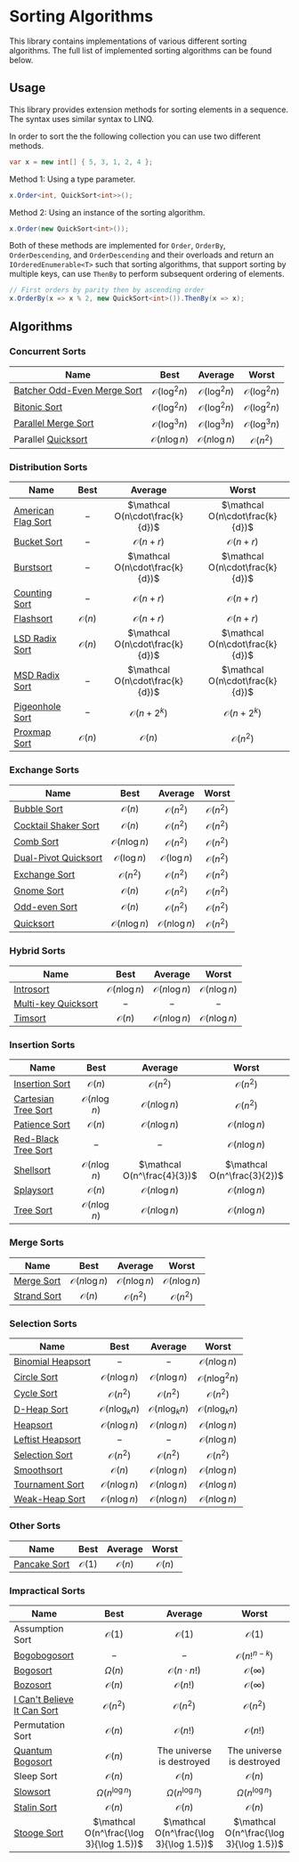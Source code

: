 # Sorting Algorithms
This library contains implementations of various different sorting algorithms.
The full list of implemented sorting algorithms can be found below.

## Usage
This library provides extension methods for sorting elements in a sequence. The syntax uses similar syntax to LINQ.

In order to sort the the following collection you can use two different methods.
```csharp
var x = new int[] { 5, 3, 1, 2, 4 };
```

Method 1: Using a type parameter.
```csharp
x.Order<int, QuickSort<int>>();
```

Method 2: Using an instance of the sorting algorithm.
```csharp
x.Order(new QuickSort<int>());
```

Both of these methods are implemented for `Order`, `OrderBy`, `OrderDescending`, and `OrderDescending` and their
overloads and return an `IOrderedEnumerable<T>` such that sorting algorithms, that support sorting by multiple keys,
can use `ThenBy` to perform subsequent ordering of elements.
```csharp
// First orders by parity then by ascending order
x.OrderBy(x => x % 2, new QuickSort<int>()).ThenBy(x => x);
```

## Algorithms
### Concurrent Sorts
| Name                                                                                             |          Best          |        Average         |         Worst          |
|--------------------------------------------------------------------------------------------------|:----------------------:|:----------------------:|:----------------------:|
| [Batcher Odd-Even Merge Sort](https://en.wikipedia.org/wiki/Batcher_odd%E2%80%93even_mergesort)  | $\mathcal O(\log^2 n)$ | $\mathcal O(\log^2 n)$ | $\mathcal O(\log^2 n)$ |
| [Bitonic Sort](https://en.wikipedia.org/wiki/Bitonic_sorter)                                     | $\mathcal O(\log^2 n)$ | $\mathcal O(\log^2 n)$ | $\mathcal O(\log^2 n)$ |
| [Parallel Merge Sort](https://en.wikipedia.org/wiki/Merge_sort#Merge_sort_with_parallel_merging) | $\mathcal O(\log^3 n)$ | $\mathcal O(\log^3 n)$ | $\mathcal O(\log^3 n)$ |
| Parallel [Quicksort](https://en.wikipedia.org/wiki/Quicksort)                                    | $\mathcal O(n\log n)$  | $\mathcal O(n\log n)$  |   $\mathcal O(n^2)$    |

### Distribution Sorts
| Name                                                                                           |      Best       |             Average             |              Worst              |
|------------------------------------------------------------------------------------------------|:---------------:|:-------------------------------:|:-------------------------------:|
| [American Flag Sort](https://en.wikipedia.org/wiki/American_flag_sort)                         |       $-$       | $\mathcal O(n\cdot\frac{k}{d})$ | $\mathcal O(n\cdot\frac{k}{d})$ |
| [Bucket Sort](https://en.wikipedia.org/wiki/Bucket_sort)                                       |       $-$       |       $\mathcal O(n + r)$       |       $\mathcal O(n + r)$       |
| [Burstsort](https://en.wikipedia.org/wiki/Burstsort)                                           |       $-$       | $\mathcal O(n\cdot\frac{k}{d})$ | $\mathcal O(n\cdot\frac{k}{d})$ |
| [Counting Sort](https://en.wikipedia.org/wiki/Counting_sort)                                   |       $-$       |       $\mathcal O(n + r)$       |       $\mathcal O(n + r)$       |
| [Flashsort](https://en.wikipedia.org/wiki/Flashsort)                                           | $\mathcal O(n)$ |       $\mathcal O(n + r)$       |       $\mathcal O(n + r)$       |
| [LSD Radix Sort](https://en.wikipedia.org/wiki/Radix_sort#Least_significant_digit_radix_sorts) | $\mathcal O(n)$ | $\mathcal O(n\cdot\frac{k}{d})$ | $\mathcal O(n\cdot\frac{k}{d})$ |
| [MSD Radix Sort](https://en.wikipedia.org/wiki/Radix_sort#Most_significant_digit_radix_sorts)  |       $-$       | $\mathcal O(n\cdot\frac{k}{d})$ | $\mathcal O(n\cdot\frac{k}{d})$ |
| [Pigeonhole Sort](https://en.wikipedia.org/wiki/Pigeonhole_sort)                               |       $-$       |      $\mathcal O(n + 2^k)$      |      $\mathcal O(n + 2^k)$      |
| [Proxmap Sort](https://en.wikipedia.org/wiki/Proxmap_sort)                                     | $\mathcal O(n)$ |         $\mathcal O(n)$         |        $\mathcal O(n^2)$        |

### Exchange Sorts
| Name                                                                           |         Best          |        Average        |       Worst       |
|--------------------------------------------------------------------------------|:---------------------:|:---------------------:|:-----------------:|
| [Bubble Sort](https://en.wikipedia.org/wiki/Bubble_sort)                       |    $\mathcal O(n)$    |   $\mathcal O(n^2)$   | $\mathcal O(n^2)$ |
| [Cocktail Shaker Sort](https://en.wikipedia.org/wiki/Cocktail_shaker_sort)     |    $\mathcal O(n)$    |   $\mathcal O(n^2)$   | $\mathcal O(n^2)$ |
| [Comb Sort](https://en.wikipedia.org/wiki/Comb_sort)                           | $\mathcal O(n\log n)$ |   $\mathcal O(n^2)$   | $\mathcal O(n^2)$ |
| [Dual-Pivot Quicksort](https://arxiv.org/abs/1503.08498)                       | $\mathcal O(\log n)$  | $\mathcal O(\log n)$  | $\mathcal O(n^2)$ |
| [Exchange Sort](https://en.wikipedia.org/wiki/Sorting_algorithm#Exchange_sort) |   $\mathcal O(n^2)$   |   $\mathcal O(n^2)$   | $\mathcal O(n^2)$ |
| [Gnome Sort](https://en.wikipedia.org/wiki/Gnome_sort)                         |    $\mathcal O(n)$    |   $\mathcal O(n^2)$   | $\mathcal O(n^2)$ |
| [Odd-even Sort](https://en.wikipedia.org/wiki/Odd%E2%80%93even_sort)           |    $\mathcal O(n)$    |   $\mathcal O(n^2)$   | $\mathcal O(n^2)$ |
| [Quicksort](https://en.wikipedia.org/wiki/Quicksort)                           | $\mathcal O(n\log n)$ | $\mathcal O(n\log n)$ | $\mathcal O(n^2)$ |

### Hybrid Sorts
| Name                                                                     |         Best          |        Average        |         Worst         |
|--------------------------------------------------------------------------|:---------------------:|:---------------------:|:---------------------:|
| [Introsort](https://en.wikipedia.org/wiki/Introsort)                     | $\mathcal O(n\log n)$ | $\mathcal O(n\log n)$ | $\mathcal O(n\log n)$ |
| [Multi-key Quicksort](https://en.wikipedia.org/wiki/Multi-key_quicksort) |          $-$          |          $-$          |          $-$          |
| [Timsort](https://en.wikipedia.org/wiki/Timsort)                         |    $\mathcal O(n)$    | $\mathcal O(n\log n)$ | $\mathcal O(n\log n)$ |

### Insertion Sorts
| Name                                                                           |         Best          |           Average           |            Worst            |
|--------------------------------------------------------------------------------|:---------------------:|:---------------------------:|:---------------------------:|
| [Insertion Sort](https://en.wikipedia.org/wiki/Insertion_sort)                 |    $\mathcal O(n)$    |      $\mathcal O(n^2)$      |      $\mathcal O(n^2)$      |
| [Cartesian Tree Sort](https://en.wikipedia.org/wiki/Cartesian_tree#In_sorting) | $\mathcal O(n\log n)$ |    $\mathcal O(n\log n)$    |      $\mathcal O(n^2)$      |
| [Patience Sort](https://en.wikipedia.org/wiki/Patience_sorting)                |    $\mathcal O(n)$    |    $\mathcal O(n\log n)$    |    $\mathcal O(n\log n)$    |
| [Red-Black Tree Sort](https://en.wikipedia.org/wiki/Red%E2%80%93black_tree)    |          $-$          |             $-$             |    $\mathcal O(n\log n)$    |
| [Shellsort](https://en.wikipedia.org/wiki/Shellsort)                           | $\mathcal O(n\log n)$ | $\mathcal O(n^\frac{4}{3})$ | $\mathcal O(n^\frac{3}{2})$ |
| [Splaysort](https://en.wikipedia.org/wiki/Splaysort)                           |    $\mathcal O(n)$    |    $\mathcal O(n\log n)$    |    $\mathcal O(n\log n)$    |
| [Tree Sort](https://en.wikipedia.org/wiki/Tree_sort)                           | $\mathcal O(n\log n)$ |    $\mathcal O(n\log n)$    |    $\mathcal O(n\log n)$    |

### Merge Sorts
| Name                                                     |         Best          |        Average        |         Worst         |
|----------------------------------------------------------|:---------------------:|:---------------------:|:---------------------:|
| [Merge Sort](https://en.wikipedia.org/wiki/Merge_sort)   | $\mathcal O(n\log n)$ | $\mathcal O(n\log n)$ | $\mathcal O(n\log n)$ |
| [Strand Sort](https://en.wikipedia.org/wiki/Strand_sort) |    $\mathcal O(n)$    |   $\mathcal O(n^2)$   |   $\mathcal O(n^2)$   |

### Selection Sorts
| Name                                                                     |          Best          |        Average         |          Worst          |
|--------------------------------------------------------------------------|:----------------------:|:----------------------:|:-----------------------:|
| [Binomial Heapsort](https://en.wikipedia.org/wiki/Binomial_heap)         |          $-$           |          $-$           |  $\mathcal O(n\log n)$  |
| [Circle Sort](https://sourceforge.net/p/forth-4th/wiki/Circle%20sort/)   | $\mathcal O(n\log n)$  | $\mathcal O(n\log n)$  | $\mathcal O(n\log^2 n)$ |
| [Cycle Sort](https://en.wikipedia.org/wiki/Cycle_sort)                   |   $\mathcal O(n^2)$    |   $\mathcal O(n^2)$    |    $\mathcal O(n^2)$    |
| [D-Heap Sort](https://en.wikipedia.org/wiki/D-ary_heap)                  | $\mathcal O(n\log_kn)$ | $\mathcal O(n\log_kn)$ | $\mathcal O(n\log_kn)$  |
| [Heapsort](https://en.wikipedia.org/wiki/Heapsort)                       | $\mathcal O(n\log n)$  | $\mathcal O(n\log n)$  |  $\mathcal O(n\log n)$  |
| [Leftist Heapsort](https://en.wikipedia.org/wiki/Leftist_tree)           |          $-$           |          $-$           |  $\mathcal O(n\log n)$  |
| [Selection Sort](https://en.wikipedia.org/wiki/Selection_sort)           |   $\mathcal O(n^2)$    |   $\mathcal O(n^2)$    |    $\mathcal O(n^2)$    |
| [Smoothsort](https://en.wikipedia.org/wiki/Smoothsort)                   |    $\mathcal O(n)$     | $\mathcal O(n\log n)$  |  $\mathcal O(n\log n)$  |
| [Tournament Sort](https://en.wikipedia.org/wiki/Tournament_sort)         | $\mathcal O(n\log n)$  | $\mathcal O(n\log n)$  |  $\mathcal O(n\log n)$  |
| [Weak-Heap Sort](https://en.wikipedia.org/wiki/Weak_heap#Weak-heap_sort) | $\mathcal O(n\log n)$  | $\mathcal O(n\log n)$  |  $\mathcal O(n\log n)$  |

### Other Sorts
| Name                                                          |      Best       |     Average     |      Worst      |
|---------------------------------------------------------------|:---------------:|:---------------:|:---------------:|
| [Pancake Sort](https://en.wikipedia.org/wiki/Pancake_sorting) | $\mathcal O(1)$ | $\mathcal O(n)$ | $\mathcal O(n)$ |

### Impractical Sorts
| Name                                                                          |                  Best                   |                 Average                 |                  Worst                  |
|-------------------------------------------------------------------------------|:---------------------------------------:|:---------------------------------------:|:---------------------------------------:|
| Assumption Sort                                                               |             $\mathcal O(1)$             |             $\mathcal O(1)$             |             $\mathcal O(1)$             |
| [Bogobogosort](https://www.dangermouse.net/esoteric/bogobogosort.html)        |                   $-$                   |                   $-$                   |         $\mathcal O(n!^{n-k})$          |
| [Bogosort](https://en.wikipedia.org/wiki/Bogosort)                            |               $\Omega(n)$               |         $\mathcal O(n\cdot n!)$         |          $\mathcal O(\infty)$           |
| [Bozosort](https://en.wikipedia.org/wiki/Bogosort#Related_algorithms)         |             $\mathcal O(n)$             |            $\mathcal O(n!)$             |          $\mathcal O(\infty)$           |
| [I Can't Believe It Can Sort](https://arxiv.org/abs/2110.01111)               |            $\mathcal O(n^2)$            |            $\mathcal O(n^2)$            |            $\mathcal O(n^2)$            |
| Permutation Sort                                                              |             $\mathcal O(n)$             |            $\mathcal O(n!)$             |            $\mathcal O(n!)$             |
| [Quantum Bogosort](https://en.wikipedia.org/wiki/Bogosort#Related_algorithms) |             $\mathcal O(n)$             |        The universe is destroyed        |        The universe is destroyed        |
| Sleep Sort                                                                    |             $\mathcal O(n)$             |             $\mathcal O(n)$             |             $\mathcal O(n)$             |
| [Slowsort](https://en.wikipedia.org/wiki/Slowsort)                            |          $\Omega(n^{\log n})$           |          $\Omega(n^{\log n})$           |          $\Omega(n^{\log n})$           |
| [Stalin Sort](https://github.com/gustavo-depaula/stalin-sort)                 |             $\mathcal O(n)$             |             $\mathcal O(n)$             |             $\mathcal O(n)$             |
| [Stooge Sort](https://en.wikipedia.org/wiki/Stooge_sort)                      | $\mathcal O(n^\frac{\log 3}{\log 1.5})$ | $\mathcal O(n^\frac{\log 3}{\log 1.5})$ | $\mathcal O(n^\frac{\log 3}{\log 1.5})$ |

